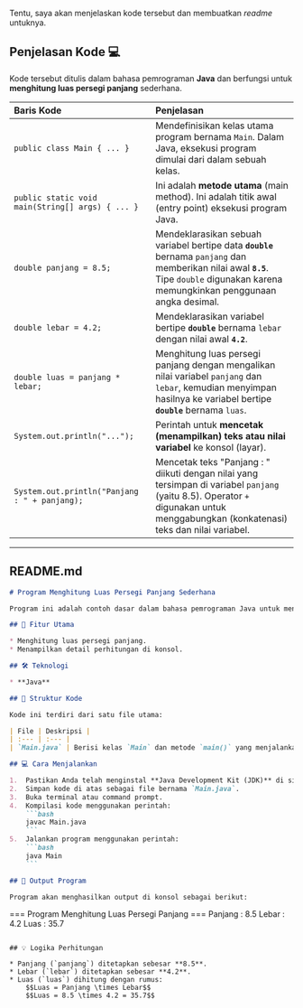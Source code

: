 Tentu, saya akan menjelaskan kode tersebut dan membuatkan *readme* untuknya.

## Penjelasan Kode 💻

Kode tersebut ditulis dalam bahasa pemrograman **Java** dan berfungsi untuk **menghitung luas persegi panjang** sederhana.

| Baris Kode | Penjelasan |
| :--- | :--- |
| `public class Main { ... }` | Mendefinisikan kelas utama program bernama `Main`. Dalam Java, eksekusi program dimulai dari dalam sebuah kelas. |
| `public static void main(String[] args) { ... }` | Ini adalah **metode utama** (main method). Ini adalah titik awal (entry point) eksekusi program Java. |
| `double panjang = 8.5;` | Mendeklarasikan sebuah variabel bertipe data **`double`** bernama `panjang` dan memberikan nilai awal **`8.5`**. Tipe `double` digunakan karena memungkinkan penggunaan angka desimal. |
| `double lebar = 4.2;` | Mendeklarasikan variabel bertipe **`double`** bernama `lebar` dengan nilai awal **`4.2`**. |
| `double luas = panjang * lebar;` | Menghitung luas persegi panjang dengan mengalikan nilai variabel `panjang` dan `lebar`, kemudian menyimpan hasilnya ke variabel bertipe **`double`** bernama `luas`. |
| `System.out.println("...");` | Perintah untuk **mencetak (menampilkan) teks atau nilai variabel** ke konsol (layar). |
| `System.out.println("Panjang : " + panjang);` | Mencetak teks "Panjang : " diikuti dengan nilai yang tersimpan di variabel `panjang` (yaitu 8.5). Operator `+` digunakan untuk menggabungkan (konkatenasi) teks dan nilai variabel. |

-----

## README.md

````markdown
# Program Menghitung Luas Persegi Panjang Sederhana

Program ini adalah contoh dasar dalam bahasa pemrograman Java untuk menghitung luas sebuah persegi panjang dengan nilai panjang dan lebar yang sudah ditentukan (_hardcoded_).

## 🚀 Fitur Utama

* Menghitung luas persegi panjang.
* Menampilkan detail perhitungan di konsol.

## 🛠️ Teknologi

* **Java**

## 📂 Struktur Kode

Kode ini terdiri dari satu file utama:

| File | Deskripsi |
| :--- | :--- |
| `Main.java` | Berisi kelas `Main` dan metode `main()` yang menjalankan logika perhitungan. |

## 💻 Cara Menjalankan

1.  Pastikan Anda telah menginstal **Java Development Kit (JDK)** di sistem Anda.
2.  Simpan kode di atas sebagai file bernama `Main.java`.
3.  Buka terminal atau command prompt.
4.  Kompilasi kode menggunakan perintah:
    ```bash
    javac Main.java
    ```
5.  Jalankan program menggunakan perintah:
    ```bash
    java Main
    ```

## 📄 Output Program

Program akan menghasilkan output di konsol sebagai berikut:

````

\=== Program Menghitung Luas Persegi Panjang ===
Panjang : 8.5
Lebar   : 4.2
Luas    : 35.7

```

## 💡 Logika Perhitungan

* Panjang (`panjang`) ditetapkan sebesar **8.5**.
* Lebar (`lebar`) ditetapkan sebesar **4.2**.
* Luas (`luas`) dihitung dengan rumus:
    $$Luas = Panjang \times Lebar$$
    $$Luas = 8.5 \times 4.2 = 35.7$$
```
